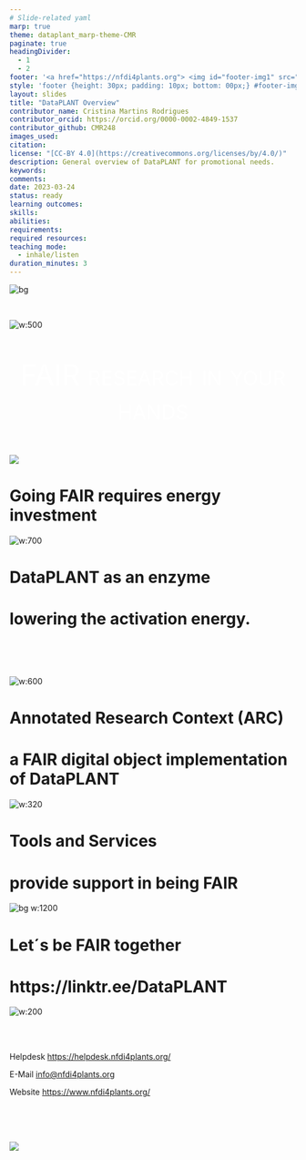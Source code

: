 ```yaml
---
# Slide-related yaml
marp: true
theme: dataplant_marp-theme-CMR
paginate: true
headingDivider: 
  - 1
  - 2
footer: '<a href="https://nfdi4plants.org"> <img id="footer-img1" src="../../../img/_logos/DataPLANT/DataPLANT_logo_square_bg_transparent.svg"></a> <a href="https://creativecommons.org/licenses/by/4.0/"><img id="footer-img2" src="../../../img/_logos/CreativeCommons/by.svg"> </a>'
style: 'footer {height: 30px; padding: 10px; bottom: 00px;} #footer-img1 {height: 30px; padding-left: 0px;} #footer-img2 {height: 20px; padding-left: 20px; opacity: 0.5;}'
layout: slides
title: "DataPLANT Overview"
contributor_name: Cristina Martins Rodrigues  
contributor_orcid: https://orcid.org/0000-0002-4849-1537  
contributor_github: CMR248
images_used:
citation:  
license: "[CC-BY 4.0](https://creativecommons.org/licenses/by/4.0/)"  
description: General overview of DataPLANT for promotional needs.  
keywords:
comments:  
date: 2023-03-24 
status: ready
learning outcomes:
skills:
abilities:
requirements:
required resources:
teaching mode:
  - inhale/listen
duration_minutes: 3
---
```


![bg](../../../img/DataPLANT-Background.png)

<br>

![w:500](../../../img/_logos/DataPLANT/DataPLANT_logo_bg_transparent.svg) 

<p style=
"color:white; text-align:center;  font-variant: small-caps; font-size: 50px"
>FAIR research in your hands</p>

###
![](../../../img/DataPLANT-Background-Pictograms.png)

<!-- ################# -->
<!-- Source to slide(s) -->
<!-- ../../bricks/DataPLANT-Intro.md -->
<!-- ################# -->


# Going FAIR requires energy investment
<!-- _class: split -->

<div class=mdiv>

![w:700](../../../img/FAIRData_ActivationEnergy.svg)
</div>

<!-- ################# -->
<!-- Source to slide(s) -->
<!-- ../../bricks/Going-FAIR-requires-energy-investment.md -->
<!-- ################# -->


# DataPLANT as an enzyme
<h1>
<span>
lowering the activation energy.
</span>
</h1>

<br>
<br>
<br>

![w:600](../../../img/FAIRData_ActivationEnergy_withDataPLANT.svg)

<!-- ################# -->
<!-- Source to slide(s) -->
<!-- ../../bricks/DataPLANT-as-an-enzyme.md -->
<!-- ################# -->


# Annotated Research Context (ARC)
<h1>
<span>
a FAIR digital object implementation of DataPLANT
</span>
</h1>

<!-- _class: split -->

<div class=mdiv>

![w:320](../../../img/DataPLANT_BigPicture_seq1-mid.png)
</div>

<!-- ################# -->
<!-- Source to slide(s) -->
<!-- ../../bricks/ARC_a-fdo-implementation-of-dataplant.md -->
<!-- ################# -->


# Tools and Services
<h1>
<span>
provide support in being FAIR
</span>
</h1>

![bg w:1200](../../../img/Tools-and-Services_DataPLANT.png)

<!-- ################# -->
<!-- Source to slide(s) -->
<!-- ../../bricks/DataPLANT_Tools-and-Services.md -->
<!-- ################# -->


# Let´s be FAIR together
<h1>
<span>
https://linktr.ee/DataPLANT
</span>
</h1>

<!-- _class: split -->

<div class=ldiv>

![w:200](../../../img/DataStewards_CommunityIntegration_img2.png)

</div>

<div class=mdiv>
<br>
<br>

Helpdesk
https://helpdesk.nfdi4plants.org/

E-Mail 
info@nfdi4plants.org

Website
https://www.nfdi4plants.org/
</div>

<div class=rdiv>
<br>
<br>
<br>

![](../../../img/_qr-codes/QR_DataPLANT_Linktree.svg)
</div>

<!-- ################# -->
<!-- Source to slide(s) -->
<!-- ../../bricks/DataPLANT-Links.md -->
<!-- ################# -->

